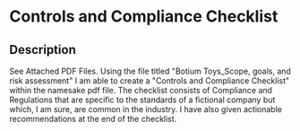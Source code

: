 <h1>Controls and Compliance Checklist</h1>

<h2>Description</h2>
See Attached PDF Files. Using the file titled "Botium Toys_Scope, goals, and risk assessment" I am  able to create a "Controls and Compliance Checklist" within the namesake pdf file. The checklist consists of Compliance and Regulations that are specific to the standards of a fictional company but which, I am sure, are common in the industry. I have also given actionable recommendations at the end of the checklist.   
<br />
